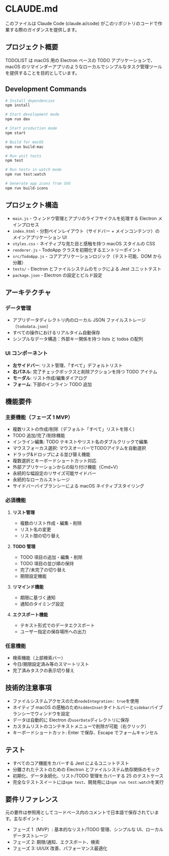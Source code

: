 # CLAUDE.md

このファイルは Claude Code (claude.ai/code) がこのリポジトリのコードで作業する際のガイダンスを提供します。

## プロジェクト概要

TODOLIST は macOS 用の Electron ベースの TODO アプリケーションで、macOS のリマインダーアプリのようなローカルでシンプルなタスク管理ツールを提供することを目的としています。

## Development Commands

```bash
# Install dependencies
npm install

# Start development mode
npm run dev

# Start production mode
npm start

# Build for macOS
npm run build-mac

# Run unit tests
npm test

# Run tests in watch mode
npm run test:watch

# Generate app icons from SVG
npm run build-icons
```

## プロジェクト構造

- `main.js` - ウィンドウ管理とアプリのライフサイクルを処理する Electron メインプロセス
- `index.html` - 分割ペインレイアウト（サイドバー + メインコンテンツ）のメインアプリケーション UI
- `styles.css` - ネイティブな見た目と感触を持つ macOS スタイルの CSS
- `renderer.js` - TodoApp クラスを初期化するエントリーポイント
- `src/TodoApp.js` - コアアプリケーションロジック（テスト可能、DOM から分離）
- `tests/` - Electron とファイルシステムのモックによる Jest ユニットテスト
- `package.json` - Electron の設定とビルド設定

## アーキテクチャ

### データ管理

- アプリデータディレクトリ内のローカル JSON ファイルストレージ（`tododata.json`）
- すべての操作におけるリアルタイム自動保存
- シンプルなデータ構造：外部キー関係を持つ lists と todos の配列

### UI コンポーネント

- **左サイドバー**: リスト管理、「すべて」デフォルトリスト
- **右パネル**: 完了チェックボックスと削除アクションを持つ TODO アイテム
- **モーダル**: リスト作成/編集ダイアログ
- **フォーム**: 下部のインライン TODO 追加

## 機能要件

### 主要機能（フェーズ 1 MVP）

- 複数リストの作成/削除（デフォルト「すべて」リストを除く）
- TODO 追加/完了/削除機能
- インライン編集: TODO テキストやリスト名のダブルクリックで編集
- マウスフォーカス選択: マウスオーバーでTODOアイテムを自動選択
- ドラッグ&ドロップによる並び替え機能
- 複数選択とキーボードショートカット対応
- 外部アプリケーションからの貼り付け機能（Cmd+V）
- 永続的な幅設定のリサイズ可能サイドバー
- 永続的なローカルストレージ
- サイドバーバイブランシーによる macOS ネイティブスタイリング

### 必須機能

1. **リスト管理**

   - 複数のリスト作成・編集・削除
   - リスト名の変更
   - リスト間の切り替え

2. **TODO 管理**

   - TODO 項目の追加・編集・削除
   - TODO 項目の並び順の保持
   - 完了/未完了の切り替え
   - 期限設定機能

3. **リマインド機能**

   - 期限に基づく通知
   - 通知のタイミング設定

4. **エクスポート機能**
   - テキスト形式でのデータエクスポート
   - ユーザー指定の保存場所への出力

### 任意機能

- 検索機能（上部検索バー）
- 今日/期限設定済み等のスマートリスト
- 完了済みタスクの表示切り替え

## 技術的注意事項

- ファイルシステムアクセスのため`nodeIntegration: true`を使用
- ネイティブ macOS の感触のため`hiddenInset`タイトルバーと`sidebar`バイブランシーでウィンドウを設定
- データは自動的に Electron の`userData`ディレクトリに保存
- カスタムリストのコンテキストメニューで削除が可能（右クリック）
- キーボードショートカット: Enter で保存、Escape でフォームキャンセル

## テスト

- すべてのコア機能をカバーする Jest によるユニットテスト
- 分離されたテストのための Electron とファイルシステム依存関係のモック
- 初期化、データ永続化、リスト/TODO 管理をカバーする 25 のテストケース
- 完全なテストスイートには`npm test`、開発用には`npm run test:watch`を実行

## 要件リファレンス

元の要件は参照用としてコードベース内のコメントで日本語で保存されています。主なポイント：

- フェーズ 1（MVP）: 基本的なリスト/TODO 管理、シンプルな UI、ローカルデータストレージ
- フェーズ 2: 期限/通知、エクスポート、検索
- フェーズ 3: UI/UX 改善、パフォーマンス最適化
